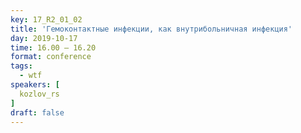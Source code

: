 ```yaml
---
key: 17_R2_01_02
title: 'Гемоконтактные инфекции, как внутрибольничная инфекция'
day: 2019-10-17
time: 16.00 – 16.20
format: conference
tags:
  - wtf
speakers: [
  kozlov_rs
]
draft: false
---
```


